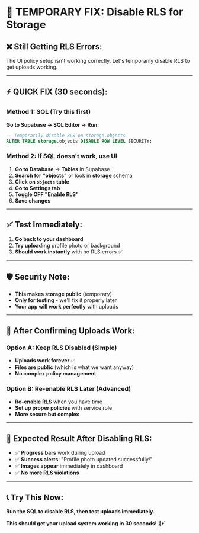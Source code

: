 # 🚨 **TEMPORARY FIX: Disable RLS for Storage**

## **❌ Still Getting RLS Errors:**
The UI policy setup isn't working correctly. Let's temporarily disable RLS to get uploads working.

---

## **⚡ QUICK FIX (30 seconds):**

### **Method 1: SQL (Try this first)**
**Go to Supabase → SQL Editor → Run:**

```sql
-- Temporarily disable RLS on storage.objects
ALTER TABLE storage.objects DISABLE ROW LEVEL SECURITY;
```

### **Method 2: If SQL doesn't work, use UI**
1. **Go to Database** → **Tables** in Supabase
2. **Search for "objects"** or look in **storage** schema
3. **Click on `objects` table**
4. **Go to Settings tab**
5. **Toggle OFF "Enable RLS"**
6. **Save changes**

---

## **✅ Test Immediately:**
1. **Go back to your dashboard**
2. **Try uploading** profile photo or background
3. **Should work instantly** with no RLS errors ✅

---

## **🛡️ Security Note:**
- **This makes storage public** (temporary)
- **Only for testing** - we'll fix it properly later
- **Your app will work perfectly** with uploads

---

## **🎯 After Confirming Uploads Work:**

### **Option A: Keep RLS Disabled (Simple)**
- **Uploads work forever** ✅
- **Files are public** (which is what we want anyway)
- **No complex policy management**

### **Option B: Re-enable RLS Later (Advanced)**
- **Re-enable RLS** when you have time
- **Set up proper policies** with service role
- **More secure but complex**

---

## **🚀 Expected Result After Disabling RLS:**
- ✅ **Progress bars** work during upload
- ✅ **Success alerts**: "Profile photo updated successfully!"
- ✅ **Images appear** immediately in dashboard
- ✅ **No more RLS violations**

---

## **📞 Try This Now:**

**Run the SQL to disable RLS, then test uploads immediately.**

**This should get your upload system working in 30 seconds! 🚨⚡**

